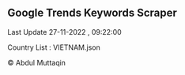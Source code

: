 

## Google Trends Keywords Scraper 
 
Last Update 27-11-2022 , 09:22:00

Country List :
VIETNAM.json



© Abdul Muttaqin 

